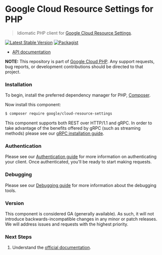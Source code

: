 # Google Cloud Resource Settings for PHP

> Idiomatic PHP client for [Google Cloud Resource Settings](https://cloud.google.com/resource-manager/docs/resource-settings/overview).

[![Latest Stable Version](https://poser.pugx.org/google/cloud-resource-settings/v/stable)](https://packagist.org/packages/google/cloud-resource-settings) [![Packagist](https://img.shields.io/packagist/dm/google/cloud-resource-settings.svg)](https://packagist.org/packages/google/cloud-resource-settings)

* [API documentation](https://cloud.google.com/php/docs/reference/cloud-resource-settings/latest)

**NOTE:** This repository is part of [Google Cloud PHP](https://github.com/googleapis/google-cloud-php). Any
support requests, bug reports, or development contributions should be directed to
that project.

### Installation

To begin, install the preferred dependency manager for PHP, [Composer](https://getcomposer.org/).

Now install this component:

```sh
$ composer require google/cloud-resource-settings
```

This component supports both REST over HTTP/1.1 and gRPC. In order to take advantage of the benefits offered by gRPC (such as streaming methods)
please see our [gRPC installation guide](https://cloud.google.com/php/grpc).

### Authentication

Please see our [Authentication guide](https://github.com/googleapis/google-cloud-php/blob/main/AUTHENTICATION.md) for more information
on authenticating your client. Once authenticated, you'll be ready to start making requests.

### Debugging

Please see our [Debugging guide](https://github.com/googleapis/google-cloud-php/blob/main/DEBUG.md)
for more information about the debugging tools.

### Version

This component is considered GA (generally available). As such, it will not introduce backwards-incompatible changes in
any minor or patch releases. We will address issues and requests with the highest priority.

### Next Steps

1. Understand the [official documentation](https://cloud.google.com/resource-manager/docs/resource-settings/overview/docs).
